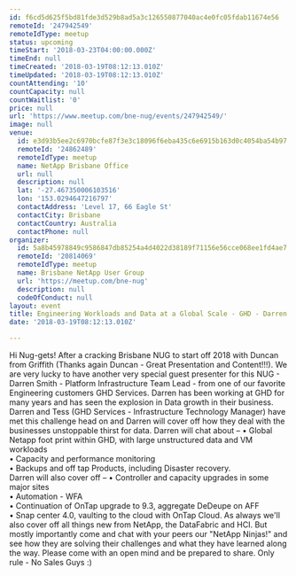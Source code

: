 ```yaml
---
id: f6cd5d625f5bd81fde3d529b8ad5a3c126550877040ac4e0fc05fdab11674e56
remoteId: '247942549'
remoteIdType: meetup
status: upcoming
timeStart: '2018-03-23T04:00:00.000Z'
timeEnd: null
timeCreated: '2018-03-19T08:12:13.010Z'
timeUpdated: '2018-03-19T08:12:13.010Z'
countAttending: '10'
countCapacity: null
countWaitlist: '0'
price: null
url: 'https://www.meetup.com/bne-nug/events/247942549/'
image: null
venue:
  id: e3d93b5ee2c6970bcfe87f3e3c18096f6eba435c6e6915b163d0c4054ba54b97
  remoteId: '24862489'
  remoteIdType: meetup
  name: NetApp Brisbane Office
  url: null
  description: null
  lat: '-27.467350006103516'
  lon: '153.0294647216797'
  contactAddress: 'Level 17, 66 Eagle St'
  contactCity: Brisbane
  contactCountry: Australia
  contactPhone: null
organizer:
  id: 5a8b45978849c9586847db85254a4d4022d38189f71156e56cce068ee1fd4ae7
  remoteId: '20814069'
  remoteIdType: meetup
  name: Brisbane NetApp User Group
  url: 'https://meetup.com/bne-nug'
  description: null
  codeOfConduct: null
layout: event
title: Engineering Workloads and Data at a Global Scale - GHD - Darren Smith
date: '2018-03-19T08:12:13.010Z'

---
```

<p>Hi Nug-gets! After a cracking Brisbane NUG to start off 2018 with Duncan from Griffith (Thanks again Duncan - Great Presentation and Content!!!). We are very lucky to have another very special guest presenter for this NUG - Darren Smith - Platform Infrastructure Team Lead - from one of our favorite Engineering customers GHD Services. Darren has been working at GHD for many years and has seen the explosion in Data growth in their business. Darren and Tess (GHD Services - Infrastructure Technology Manager) have met this challenge head on and Darren will cover off how they deal with the businesses unstoppable thirst for data. Darren will chat about – • Global Netapp foot print within GHD, with large unstructured data and VM workloads<br/>• Capacity and performance monitoring<br/>• Backups and off tap Products, including Disaster recovery.<br/>Darren will also cover off – • Controller and capacity upgrades in some major sites<br/>• Automation - WFA<br/>• Continuation of OnTap upgrade to 9.3, aggregate DeDeupe on AFF<br/>• Snap center 4.0, vaulting to the cloud with OnTap Cloud. As always we'll also cover off all things new from NetApp, the DataFabric and HCI. But mostly importantly come and chat with your peers our "NetApp Ninjas!" and see how they are solving their challenges and what they have learned along the way. Please come with an open mind and be prepared to share. Only rule - No Sales Guys :)</p>
